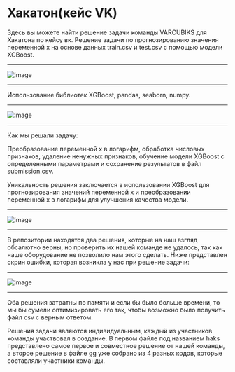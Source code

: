 # Хакатон(кейс VK)
Здесь вы можете найти решение задачи команды VARCUBIKS для Хакатона по кейсу вк.
Решение задачи по прогнозированию значения переменной x на основе данных train.csv и test.csv с помощью модели XGBoost.
________________________________________________________________________________________________________________________________________
![image](https://github.com/LAITxNIKEYs/hsksvk/assets/104034823/bc83c545-1d4e-4bcc-89af-1c940280f485)
________________________________________________________________________________________________________________________________________


Использование библиотек XGBoost, pandas, seaborn, numpy. 

________________________________________________________________________________________________________________________________________
![image](https://github.com/LAITxNIKEYs/hsksvk/assets/104034823/a521bcc7-1508-4ccc-a49b-212a28b59782)
________________________________________________________________________________________________________________________________________


Как мы решали задачу:

Преобразование переменной x в логарифм, обработка числовых признаков, удаление ненужных признаков, обучение модели XGBoost с определенными параметрами и сохранение результатов в файл submission.csv. 

Уникальность решения заключается в использовании XGBoost для прогнозирования значений переменной x и преобразовании переменной x в логарифм для улучшения качества модели.

________________________________________________________________________________________________________________________________________
![image](https://github.com/LAITxNIKEYs/hsksvk/assets/104034823/93ebccbd-5c69-43f8-878a-2ec34dcccb43)
________________________________________________________________________________________________________________________________________


В репозитории находятся два решения, которые на наш взгляд обсалютно верны, но проверить их нашей команде не удалось, так как наше оборудование не позволило нам этого сделать. Ниже представлен скрин ошибки, которая возникла у нас при решение задачи:

________________________________________________________________________________________________________________________________________
![image](https://github.com/LAITxNIKEYs/hsksvk/assets/104034823/0866e3fa-f51e-4dfe-8ef2-78b05d179eb7)
________________________________________________________________________________________________________________________________________

Оба решения затратны по памяти и если бы было больше времени, то мы бы сумели оптимизировать его так, чтобы возможно было получить файл csv с верным ответом.


Решения задачи являются индивидуальным, каждый из участников команды участвовал в создание. В первом файле под названием haks представлено самое первое и совместное решение от нашей команды, а второе решение в файле gg уже собрано из 4 разных кодов, которые составляли участники команды.
